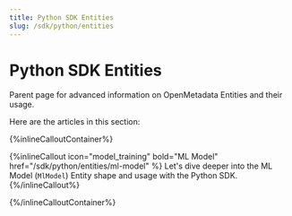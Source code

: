 ```yaml
---
title: Python SDK Entities
slug: /sdk/python/entities
---
```


# Python SDK Entities

Parent page for advanced information on OpenMetadata Entities and their usage.

Here are the articles in this section:

{%inlineCalloutContainer%}

{%inlineCallout
    icon="model_training"
    bold="ML Model"
    href="/sdk/python/entities/ml-model" %}
Let's dive deeper into the ML Model (`MlModel`) Entity shape and usage with the Python SDK.
{%/inlineCallout%}

{%/inlineCalloutContainer%}
